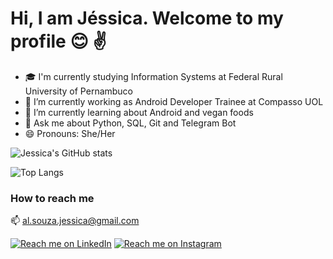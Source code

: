 # Hi, I am Jéssica. Welcome to my profile :blush: :v:

- 🎓 I'm currently studying Information Systems at Federal Rural University of Pernambuco
- 🔭 I’m currently working as Android Developer Trainee at Compasso UOL
- 🌱 I’m currently learning about Android and vegan foods 
- 💬 Ask me about Python, SQL, Git and Telegram Bot 
- 😄 Pronouns: She/Her


![Jessica's GitHub stats](https://github-readme-stats.vercel.app/api?username=nekojess1&show_icons=true&count_private=true&theme=dracula)

![Top Langs](https://github-readme-stats.vercel.app/api/top-langs/?username=nekojess1&layout=compact)

### **How to reach me** 

📫  [al.souza.jessica@gmail.com](mailto:al.souza.jessica@gmail.com)

[![Reach me on LinkedIn](https://img.shields.io/badge/LinkedIn--_.svg?style=social&logo=linkedin&link=http:///www.linkedin.com/in/jessica-alvess/)](https://www.linkedin.com/in/jessica-alvess/) [![Reach me on Instagram](https://img.shields.io/badge/Instagram--_.svg?style=social&logo=instagram&link=http://https://instagram.com/appendgirl/)](https://instagram.com/appendgirl/)



